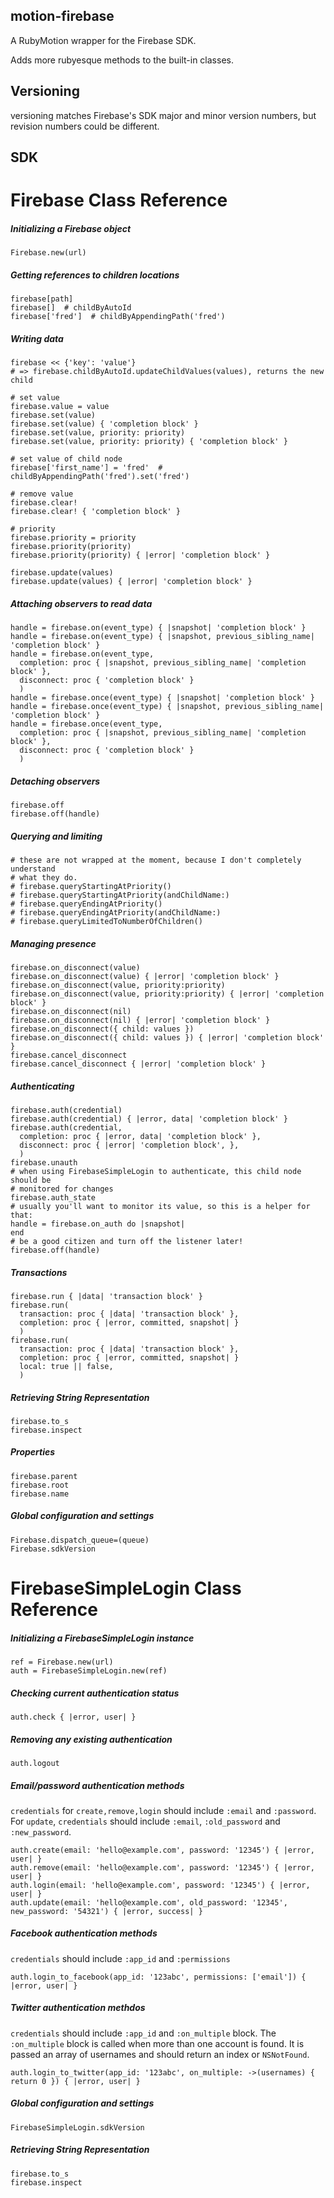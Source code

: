 motion-firebase
--------

A RubyMotion wrapper for the Firebase SDK.

Adds more rubyesque methods to the built-in classes.

Versioning
-------

versioning matches Firebase's SDK major and minor version numbers, but revision
numbers could be different.

SDK
---

# Firebase Class Reference

##### Initializing a Firebase object

    Firebase.new(url)

##### Getting references to children locations

    firebase[path]
    firebase[]  # childByAutoId
    firebase['fred']  # childByAppendingPath('fred')

##### Writing data

    firebase << {'key': 'value'}
    # => firebase.childByAutoId.updateChildValues(values), returns the new child

    # set value
    firebase.value = value
    firebase.set(value)
    firebase.set(value) { 'completion block' }
    firebase.set(value, priority: priority)
    firebase.set(value, priority: priority) { 'completion block' }

    # set value of child node
    firebase['first_name'] = 'fred'  # childByAppendingPath('fred').set('fred')

    # remove value
    firebase.clear!
    firebase.clear! { 'completion block' }

    # priority
    firebase.priority = priority
    firebase.priority(priority)
    firebase.priority(priority) { |error| 'completion block' }

    firebase.update(values)
    firebase.update(values) { |error| 'completion block' }

##### Attaching observers to read data

    handle = firebase.on(event_type) { |snapshot| 'completion block' }
    handle = firebase.on(event_type) { |snapshot, previous_sibling_name| 'completion block' }
    handle = firebase.on(event_type,
      completion: proc { |snapshot, previous_sibling_name| 'completion block' },
      disconnect: proc { 'completion block' }
      )
    handle = firebase.once(event_type) { |snapshot| 'completion block' }
    handle = firebase.once(event_type) { |snapshot, previous_sibling_name| 'completion block' }
    handle = firebase.once(event_type,
      completion: proc { |snapshot, previous_sibling_name| 'completion block' },
      disconnect: proc { 'completion block' }
      )

##### Detaching observers

    firebase.off
    firebase.off(handle)

##### Querying and limiting

    # these are not wrapped at the moment, because I don't completely understand
    # what they do.
    # firebase.queryStartingAtPriority()
    # firebase.queryStartingAtPriority(andChildName:)
    # firebase.queryEndingAtPriority()
    # firebase.queryEndingAtPriority(andChildName:)
    # firebase.queryLimitedToNumberOfChildren()

##### Managing presence

    firebase.on_disconnect(value)
    firebase.on_disconnect(value) { |error| 'completion block' }
    firebase.on_disconnect(value, priority:priority)
    firebase.on_disconnect(value, priority:priority) { |error| 'completion block' }
    firebase.on_disconnect(nil)
    firebase.on_disconnect(nil) { |error| 'completion block' }
    firebase.on_disconnect({ child: values })
    firebase.on_disconnect({ child: values }) { |error| 'completion block' }
    firebase.cancel_disconnect
    firebase.cancel_disconnect { |error| 'completion block' }

##### Authenticating

    firebase.auth(credential)
    firebase.auth(credential) { |error, data| 'completion block' }
    firebase.auth(credential,
      completion: proc { |error, data| 'completion block' },
      disconnect: proc { |error| 'completion block', },
      )
    firebase.unauth
    # when using FirebaseSimpleLogin to authenticate, this child node should be
    # monitored for changes
    firebase.auth_state
    # usually you'll want to monitor its value, so this is a helper for that:
    handle = firebase.on_auth do |snapshot|
    end
    # be a good citizen and turn off the listener later!
    firebase.off(handle)

##### Transactions

    firebase.run { |data| 'transaction block' }
    firebase.run(
      transaction: proc { |data| 'transaction block' },
      completion: proc { |error, committed, snapshot| }
      )
    firebase.run(
      transaction: proc { |data| 'transaction block' },
      completion: proc { |error, committed, snapshot| }
      local: true || false,
      )

##### Retrieving String Representation

    firebase.to_s
    firebase.inspect

##### Properties

    firebase.parent
    firebase.root
    firebase.name

##### Global configuration and settings

    Firebase.dispatch_queue=(queue)
    Firebase.sdkVersion


# FirebaseSimpleLogin Class Reference

##### Initializing a FirebaseSimpleLogin instance

    ref = Firebase.new(url)
    auth = FirebaseSimpleLogin.new(ref)

##### Checking current authentication status

    auth.check { |error, user| }

##### Removing any existing authentication

    auth.logout

##### Email/password authentication methods

`credentials` for `create,remove,login` should include `:email` and `:password`.
For `update`, `credentials` should include `:email`, `:old_password` and
`:new_password`.

    auth.create(email: 'hello@example.com', password: '12345') { |error, user| }
    auth.remove(email: 'hello@example.com', password: '12345') { |error, user| }
    auth.login(email: 'hello@example.com', password: '12345') { |error, user| }
    auth.update(email: 'hello@example.com', old_password: '12345', new_password: '54321') { |error, success| }

##### Facebook authentication methods

`credentials` should include `:app_id` and `:permissions`

    auth.login_to_facebook(app_id: '123abc', permissions: ['email']) { |error, user| }

##### Twitter authentication methdos

`credentials` should include `:app_id` and `:on_multiple` block. The
`:on_multiple` block is called when more than one account is found.  It is
passed an array of usernames and should return an index or `NSNotFound`.

    auth.login_to_twitter(app_id: '123abc', on_multiple: ->(usernames) { return 0 }) { |error, user| }

##### Global configuration and settings

    FirebaseSimpleLogin.sdkVersion

##### Retrieving String Representation

    firebase.to_s
    firebase.inspect
